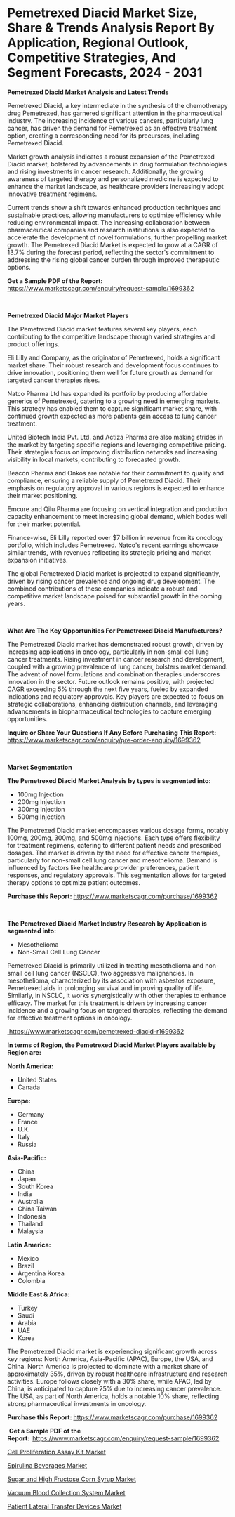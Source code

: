 <p><h1>Pemetrexed Diacid Market Size, Share & Trends Analysis Report By Application, Regional Outlook, Competitive Strategies, And Segment Forecasts, 2024 - 2031</h1></p><p><strong>Pemetrexed Diacid Market Analysis and Latest Trends</strong></p>
<p><p>Pemetrexed Diacid, a key intermediate in the synthesis of the chemotherapy drug Pemetrexed, has garnered significant attention in the pharmaceutical industry. The increasing incidence of various cancers, particularly lung cancer, has driven the demand for Pemetrexed as an effective treatment option, creating a corresponding need for its precursors, including Pemetrexed Diacid. </p><p>Market growth analysis indicates a robust expansion of the Pemetrexed Diacid market, bolstered by advancements in drug formulation technologies and rising investments in cancer research. Additionally, the growing awareness of targeted therapy and personalized medicine is expected to enhance the market landscape, as healthcare providers increasingly adopt innovative treatment regimens. </p><p>Current trends show a shift towards enhanced production techniques and sustainable practices, allowing manufacturers to optimize efficiency while reducing environmental impact. The increasing collaboration between pharmaceutical companies and research institutions is also expected to accelerate the development of novel formulations, further propelling market growth. The Pemetrexed Diacid Market is expected to grow at a CAGR of 13.7% during the forecast period, reflecting the sector's commitment to addressing the rising global cancer burden through improved therapeutic options.</p></p>
<p><strong>Get a Sample PDF of the Report:&nbsp;</strong> <a href="https://www.marketscagr.com/enquiry/request-sample/1699362?utm_campaign=1560&utm_medium=2&utm_source=Github&utm_content=ia&utm_term=20102024&utm_id=pemetrexed-diacid">https://www.marketscagr.com/enquiry/request-sample/1699362</a></p>
<p>&nbsp;</p>
<p><strong>Pemetrexed Diacid Major Market Players</strong></p>
<p><p>The Pemetrexed Diacid market features several key players, each contributing to the competitive landscape through varied strategies and product offerings. </p><p>Eli Lilly and Company, as the originator of Pemetrexed, holds a significant market share. Their robust research and development focus continues to drive innovation, positioning them well for future growth as demand for targeted cancer therapies rises. </p><p>Natco Pharma Ltd has expanded its portfolio by producing affordable generics of Pemetrexed, catering to a growing need in emerging markets. This strategy has enabled them to capture significant market share, with continued growth expected as more patients gain access to lung cancer treatment.</p><p>United Biotech India Pvt. Ltd. and Actiza Pharma are also making strides in the market by targeting specific regions and leveraging competitive pricing. Their strategies focus on improving distribution networks and increasing visibility in local markets, contributing to forecasted growth.</p><p>Beacon Pharma and Onkos are notable for their commitment to quality and compliance, ensuring a reliable supply of Pemetrexed Diacid. Their emphasis on regulatory approval in various regions is expected to enhance their market positioning.</p><p>Emcure and Qilu Pharma are focusing on vertical integration and production capacity enhancement to meet increasing global demand, which bodes well for their market potential.</p><p>Finance-wise, Eli Lilly reported over $7 billion in revenue from its oncology portfolio, which includes Pemetrexed. Natco's recent earnings showcase similar trends, with revenues reflecting its strategic pricing and market expansion initiatives.</p><p>The global Pemetrexed Diacid market is projected to expand significantly, driven by rising cancer prevalence and ongoing drug development. The combined contributions of these companies indicate a robust and competitive market landscape poised for substantial growth in the coming years.</p></p>
<p>&nbsp;</p>
<p><strong>What Are The Key Opportunities For Pemetrexed Diacid Manufacturers?</strong></p>
<p><p>The Pemetrexed Diacid market has demonstrated robust growth, driven by increasing applications in oncology, particularly in non-small cell lung cancer treatments. Rising investment in cancer research and development, coupled with a growing prevalence of lung cancer, bolsters market demand. The advent of novel formulations and combination therapies underscores innovation in the sector. Future outlook remains positive, with projected CAGR exceeding 5% through the next five years, fueled by expanded indications and regulatory approvals. Key players are expected to focus on strategic collaborations, enhancing distribution channels, and leveraging advancements in biopharmaceutical technologies to capture emerging opportunities.</p></p>
<p><strong>Inquire or Share Your Questions If Any Before Purchasing This Report:</strong> <a href="https://www.marketscagr.com/enquiry/pre-order-enquiry/1699362?utm_campaign=1560&utm_medium=2&utm_source=Github&utm_content=ia&utm_term=20102024&utm_id=pemetrexed-diacid">https://www.marketscagr.com/enquiry/pre-order-enquiry/1699362</a></p>
<p>&nbsp;</p>
<p><strong>Market Segmentation</strong></p>
<p><strong>The Pemetrexed Diacid Market Analysis by types is segmented into:</strong></p>
<p><ul><li>100mg Injection</li><li>200mg Injection</li><li>300mg Injection</li><li>500mg Injection</li></ul></p>
<p><p>The Pemetrexed Diacid market encompasses various dosage forms, notably 100mg, 200mg, 300mg, and 500mg injections. Each type offers flexibility for treatment regimens, catering to different patient needs and prescribed dosages. The market is driven by the need for effective cancer therapies, particularly for non-small cell lung cancer and mesothelioma. Demand is influenced by factors like healthcare provider preferences, patient responses, and regulatory approvals. This segmentation allows for targeted therapy options to optimize patient outcomes.</p></p>
<p><strong>Purchase this Report:&nbsp;</strong><a href="https://www.marketscagr.com/purchase/1699362?utm_campaign=1560&utm_medium=2&utm_source=Github&utm_content=ia&utm_term=20102024&utm_id=pemetrexed-diacid">https://www.marketscagr.com/purchase/1699362</a></p>
<p>&nbsp;</p>
<p><strong>The Pemetrexed Diacid Market Industry Research by Application is segmented into:</strong></p>
<p><ul><li>Mesothelioma</li><li>Non-Small Cell Lung Cancer</li></ul></p>
<p><p>Pemetrexed Diacid is primarily utilized in treating mesothelioma and non-small cell lung cancer (NSCLC), two aggressive malignancies. In mesothelioma, characterized by its association with asbestos exposure, Pemetrexed aids in prolonging survival and improving quality of life. Similarly, in NSCLC, it works synergistically with other therapies to enhance efficacy. The market for this treatment is driven by increasing cancer incidence and a growing focus on targeted therapies, reflecting the demand for effective treatment options in oncology.</p></p>
<p><a href="https://www.marketscagr.com/pemetrexed-diacid-r1699362?utm_campaign=1560&utm_medium=2&utm_source=Github&utm_content=ia&utm_term=20102024&utm_id=pemetrexed-diacid">&nbsp;https://www.marketscagr.com/pemetrexed-diacid-r1699362</a></p>
<p><strong>In terms of Region, the Pemetrexed Diacid Market Players available by Region are:</strong></p>
<p>
    <p> <strong> North America: </strong>
        <ul>
            <li>United States</li>
            <li>Canada</li>
        </ul>
        </p> 
    <p> <strong> Europe: </strong>
        <ul>
            <li>Germany</li>
            <li>France</li>
            <li>U.K.</li>
            <li>Italy</li>
            <li>Russia</li>
        </ul>
        </p> 
    <p> <strong> Asia-Pacific: </strong>
        <ul>
            <li>China</li>
            <li>Japan</li>
            <li>South Korea</li>
            <li>India</li>
            <li>Australia</li>
            <li>China Taiwan</li>
            <li>Indonesia</li>
            <li>Thailand</li>
            <li>Malaysia</li>
        </ul>
        </p> 
    <p> <strong> Latin America: </strong>
        <ul>
            <li>Mexico</li>
            <li>Brazil</li>
            <li>Argentina Korea</li>
            <li>Colombia</li>
        </ul>
        </p> 
    <p> <strong> Middle East & Africa: </strong>
        <ul>
            <li>Turkey</li>
            <li>Saudi</li>
            <li>Arabia</li>
            <li>UAE</li>
            <li>Korea</li>
        </ul>
    </p>
    </p>
<p><p>The Pemetrexed Diacid market is experiencing significant growth across key regions: North America, Asia-Pacific (APAC), Europe, the USA, and China. North America is projected to dominate with a market share of approximately 35%, driven by robust healthcare infrastructure and research activities. Europe follows closely with a 30% share, while APAC, led by China, is anticipated to capture 25% due to increasing cancer prevalence. The USA, as part of North America, holds a notable 10% share, reflecting strong pharmaceutical investments in oncology.</p></p>
<p><strong>Purchase this Report: </strong><a href="https://www.marketscagr.com/purchase/1699362?utm_campaign=1560&utm_medium=2&utm_source=Github&utm_content=ia&utm_term=20102024&utm_id=pemetrexed-diacid">https://www.marketscagr.com/purchase/1699362</a></p>
<p>&nbsp;<strong>Get a Sample PDF of the Report:&nbsp;&nbsp;</strong><a href="https://www.marketscagr.com/enquiry/request-sample/1699362?utm_campaign=1560&utm_medium=2&utm_source=Github&utm_content=ia&utm_term=20102024&utm_id=pemetrexed-diacid">https://www.marketscagr.com/enquiry/request-sample/1699362</a></p>
<p><strong></strong></p>
<p><p><a href="https://www.linkedin.com/pulse/regulatory-landscape-its-influence-global-cell-proliferation-e1wie?utm_campaign=1560&utm_medium=2&utm_source=Github&utm_content=ia&utm_term=20102024&utm_id=pemetrexed-diacid">Cell Proliferation Assay Kit Market</a></p><p><a href="https://www.linkedin.com/pulse/spirulina-beverages-market-opportunities-emerging-global-fzxie?utm_campaign=1560&utm_medium=2&utm_source=Github&utm_content=ia&utm_term=20102024&utm_id=pemetrexed-diacid">Spirulina Beverages Market</a></p><p><a href="https://www.linkedin.com/pulse/sugar-high-fructose-corn-syrup-industry-sector-new-technologies-cgxye?utm_campaign=1560&utm_medium=2&utm_source=Github&utm_content=ia&utm_term=20102024&utm_id=pemetrexed-diacid">Sugar and High Fructose Corn Syrup Market</a></p><p><a href="https://www.linkedin.com/pulse/vacuum-blood-collection-system-revenue-growth-report-2024-jcije?utm_campaign=1560&utm_medium=2&utm_source=Github&utm_content=ia&utm_term=20102024&utm_id=pemetrexed-diacid">Vacuum Blood Collection System Market</a></p><p><a href="https://www.linkedin.com/pulse/patient-lateral-transfer-devices-market-analysis-product-e2ioe?utm_campaign=1560&utm_medium=2&utm_source=Github&utm_content=ia&utm_term=20102024&utm_id=pemetrexed-diacid">Patient Lateral Transfer Devices Market</a></p></p>